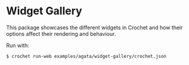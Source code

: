 # Widget Gallery

This package showcases the different widgets in Crochet and how their
options affect their rendering and behaviour.

Run with:

    $ crochet run-web examples/agata/widget-gallery/crochet.json

